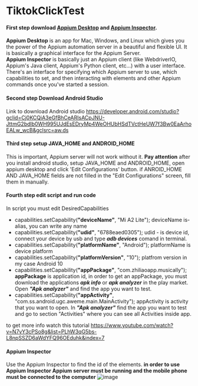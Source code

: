 # TiktokClickTest 

#### First step download [Appium Desktop](https://github.com/appium/appium-desktop) and [Appium Inspector](https://github.com/appium/appium-inspector). 
**Appium Desktop** is an app for Mac, Windows, and Linux which gives you the power of the Appium automation server in a beautiful and flexible UI. It is basically a graphical interface for the Appium Server. <br />
**Appium Inspector** is basically just an Appium client (like WebdriverIO, Appium's Java client, Appium's Python client, etc...) with a user interface. There's an interface for specifying which Appium server to use, which capabilities to set, and then interacting with elements and other Appium commands once you've started a session.

#### Second step Download Android Studio 
Link to download Android studio https://developer.android.com/studio?gclid=Cj0KCQiA3eGfBhCeARIsACpJNU-JttmG2bdlb0WH995UJdEsEDryMp4WeOHUbHSdTVctHeUW7f3Bw0EaArhoEALw_wcB&gclsrc=aw.ds
#### Third step setup JAVA_HOME and ANDROID_HOME 
This is important, Appium server will not work without it. **Pay attention** after you install android studio, setup JAVA_HOME and ANDROID_HOME, open appium desktop and click 'Edit Configurations' button. if ANROID_HOME AND JAVA_HOME fields are not filled in the "Edit Configurations" screen, fill them in manually.
#### Fourth step edit script and run code
In script you must edit DesiredCapabilities  <br />
- capabilities.setCapability(**"deviceName"**, "Mi A2 Lite"); deviceName is-alias, you can write any name
- capabilities.setCapability(**"udid"**, "6788eaed0305"); udid - is device id, connect your device by usb and type ***adb devices*** comand in terminal.
- capabilities.setCapability(**"platformName"**, "Android"); platformName is device platform
- capabilities.setCapability(**"platformVersion"**, "10"); platfrom version in my case Android 10
- capabilities.setCapability(**"appPackage"**, "com.zhiliaoapp.musically"); **appPackage** is application id, in order to get an appPackage, you must download the applications ***apk info*** or ***apk analyzer*** in the play market. Open ***"Apk analyzer"*** and find the app you want to test.
 - capabilities.setCapability(**"appActivity"**, "com.ss.android.ugc.aweme.main.MainActivity"); appActivity is activity that you want to open. In ***"Apk analyzer"*** find the app you want to test and go to section "Activities" where you can see all Activities inside app.
 
 to get more info watch this tutorial https://www.youtube.com/watch?v=N7vY3cPSo8g&list=PLhW3qG5bs-L8npSSZD6aWdYFQ96OEduhk&index=7

#### Appium Inspector
Use the Appium Inspector to find the id of the elements. **in order to use Appium Inspector Appium server must be running and the mobile phone must be connected to the computer**
![image](https://user-images.githubusercontent.com/43945836/221167079-c8b722b2-0808-4f34-9cee-851d78f49d11.png)
